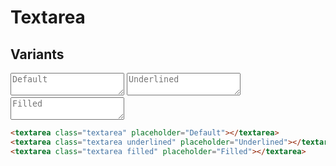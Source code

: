<style scoped>
  @import "../../../src/inputs/input-base.css";
  @import "../../../src/inputs/input-variants.css";
  @import "../../../src/inputs/textarea.css";
</style>

# Textarea

## Variants

<div class="example-wrapper">
  <div class="example row">
  <textarea class="textarea" placeholder="Default"></textarea>
   <textarea class="textarea underlined" placeholder="Underlined"></textarea>
    <textarea class="textarea filled" placeholder="Filled"></textarea>
  </div>

```html
<textarea class="textarea" placeholder="Default"></textarea>
<textarea class="textarea underlined" placeholder="Underlined"></textarea>
<textarea class="textarea filled" placeholder="Filled"></textarea>
```

</div>

